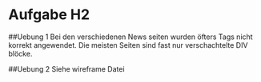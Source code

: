 # Aufgabe H2

##Uebung 1
Bei den verschiedenen News seiten wurden öfters Tags nicht korrekt angewendet. Die meisten Seiten sind fast nur verschachtelte DIV
blöcke.

##Uebung 2
Siehe wireframe Datei

